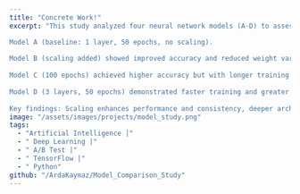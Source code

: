```yaml
---
title: "Concrete Work!"
excerpt: "This study analyzed four neural network models (A-D) to assess the impact of data scaling, model depth, and training epochs on accuracy and efficiency. Each model was trained 50 times with random dataset splits to evaluate stability via mean squared error (MSE) and weight variability.  

Model A (baseline: 1 layer, 50 epochs, no scaling).  
  
Model B (scaling added) showed improved accuracy and reduced weight variation, highlighting normalization’s critical role.  
  
Model C (100 epochs) achieved higher accuracy but with longer training times.  
  
Model D (3 layers, 50 epochs) demonstrated faster training and greater stability than shallower models.  
  
Key findings: Scaling enhances performance and consistency, deeper architectures reduce training duration and variability, while more epochs improve accuracy at a computational cost. The results emphasize balancing architectural complexity, normalization, and resource allocation for efficient model optimization."
image: "/assets/images/projects/model_study.png"
tags: 
  - "Artificial Intelligence |"
  - " Deep Learning |"
  - " A/B Test |"
  - " TensorFlow |"
  - " Python"
github: "/ArdaKaymaz/Model_Comparison_Study"
---
```

